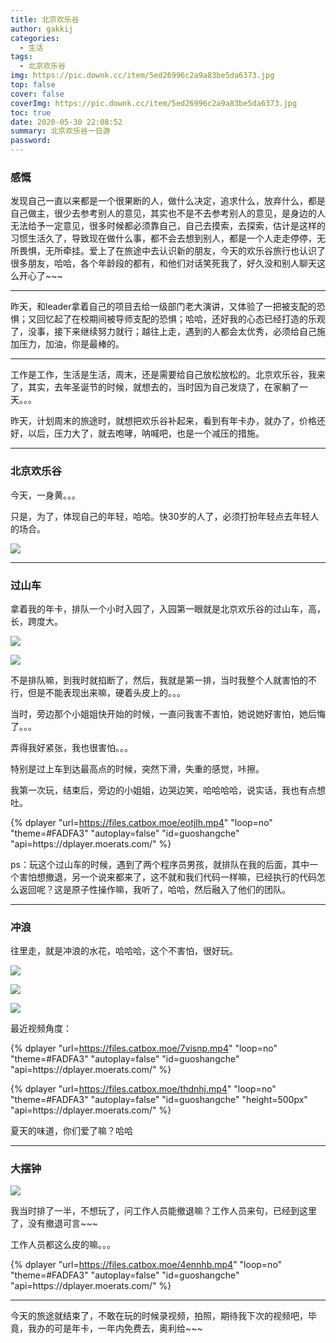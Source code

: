 ```yaml
---
title: 北京欢乐谷
author: gakkij
categories:
  - 生活
tags:
  - 北京欢乐谷
img: https://pic.downk.cc/item/5ed26996c2a9a83be5da6373.jpg
top: false
cover: false
coverImg: https://pic.downk.cc/item/5ed26996c2a9a83be5da6373.jpg
toc: true
date: 2020-05-30 22:08:52
summary: 北京欢乐谷一日游
password:
---
```


### 感慨

发现自己一直以来都是一个很果断的人，做什么决定，追求什么，放弃什么，都是自己做主，很少去参考别人的意见，其实也不是不去参考别人的意见，是身边的人无法给予一定意见，很多时候都必须靠自己，自己去摸索，去探索，估计是这样的习惯生活久了，导致现在做什么事，都不会去想到别人，都是一个人走走停停，无所畏惧，无所牵挂。爱上了在旅途中去认识新的朋友，今天的欢乐谷旅行也认识了很多朋友，哈哈，各个年龄段的都有，和他们对话笑死我了，好久没和别人聊天这么开心了~~~

---

昨天，和leader拿着自己的项目去给一级部门老大演讲，又体验了一把被支配的恐惧；又回忆起了在校期间被导师支配的恐惧；哈哈，还好我的心态已经打造的乐观了，没事，接下来继续努力就行；越往上走，遇到的人都会太优秀，必须给自己施加压力，加油，你是最棒的。

---

工作是工作，生活是生活，周末，还是需要给自己放松放松的。北京欢乐谷，我来了，其实，去年圣诞节的时候，就想去的，当时因为自己发烧了，在家躺了一天。。。

昨天，计划周末的旅途时，就想把欢乐谷补起来，看到有年卡办，就办了，价格还好，以后，压力大了，就去咆哮，呐喊吧，也是一个减压的措施。

---

### 北京欢乐谷

今天，一身黄。。。

只是，为了，体现自己的年轻，哈哈。快30岁的人了，必须打扮年轻点去年轻人的场合。

![](https://pic.downk.cc/item/5ed26eb3c2a9a83be5e326c0.jpg)

---

### 过山车

拿着我的年卡，排队一个小时入园了，入园第一眼就是北京欢乐谷的过山车，高，长，跨度大。

[![](https://pic.downk.cc/item/5ed26996c2a9a83be5da6373)](https://pic.downk.cc/item/5ed26996c2a9a83be5da6373.jpg)

![](https://pic.downk.cc/item/5ed270b0c2a9a83be5e6b24b.jpg)

不是排队嘛，到我时就掐断了，然后，我就是第一排，当时我整个人就害怕的不行，但是不能表现出来嘛，硬着头皮上的。。。

当时，旁边那个小姐姐快开始的时候，一直问我害不害怕，她说她好害怕，她后悔了。。。

弄得我好紧张，我也很害怕。。。

特别是过上车到达最高点的时候，突然下滑，失重的感觉，咔擦。

我第一次玩，结束后，旁边的小姐姐，边哭边笑，哈哈哈哈，说实话，我也有点想吐。

{% dplayer "url=https://files.catbox.moe/eotjlh.mp4"  "loop=no" "theme=#FADFA3" "autoplay=false" "id=guoshangche" "api=https:\/\/dplayer.moerats.com\/"  %}

ps：玩这个过山车的时候，遇到了两个程序员男孩，就排队在我的后面，其中一个害怕想撤退，另一个说来都来了，这不就和我们代码一样嘛，已经执行的代码怎么返回呢？这是原子性操作嘛，我听了，哈哈，然后融入了他们的团队。

---

### 冲浪

往里走，就是冲浪的水花，哈哈哈，这个不害怕，很好玩。

![](https://pic.downk.cc/item/5ed272a5c2a9a83be5e9d7b9.jpg)

![](https://pic.downk.cc/item/5ed272c0c2a9a83be5ea07c8.jpg)

![](https://pic.downk.cc/item/5ed272dac2a9a83be5ea3d2e.jpg)

最近视频角度：

{% dplayer "url=https://files.catbox.moe/7visnp.mp4"  "loop=no" "theme=#FADFA3" "autoplay=false" "id=guoshangche" "api=https:\/\/dplayer.moerats.com\/"  %}

{% dplayer "url=https://files.catbox.moe/thdnhj.mp4"  "loop=no" "theme=#FADFA3" "autoplay=false" "id=guoshangche" "height=500px" "api=https:\/\/dplayer.moerats.com\/"  %}

夏天的味道，你们爱了嘛？哈哈

---

### 大摆钟

![](https://pic.downk.cc/item/5ed27937c2a9a83be5f3f5ef.jpg)

我当时排了一半，不想玩了，问工作人员能撤退嘛？工作人员来句，已经到这里了，没有撤退可言~~~

工作人员都这么皮的嘛。。。

{% dplayer "url=https://files.catbox.moe/4ennhb.mp4"  "loop=no" "theme=#FADFA3" "autoplay=false" "id=guoshangche" "api=https:\/\/dplayer.moerats.com\/"  %}

---

今天的旅途就结束了，不敢在玩的时候录视频，拍照，期待我下次的视频吧，毕竟，我办的可是年卡，一年内免费去，奥利给~~~











